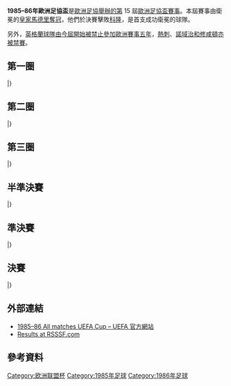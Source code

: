 **1985–86年歐洲足協盃**是[歐洲足協舉辦的第](https://zh.wikipedia.org/wiki/歐洲足協 "wikilink") 15 屆[歐洲足協盃賽事](https://zh.wikipedia.org/wiki/歐洲足協盃 "wikilink")。本屆賽事由衛冕的[皇家馬德里奪冠](https://zh.wikipedia.org/wiki/皇家馬德里足球俱樂部 "wikilink")，他們於決賽擊敗[科隆](https://zh.wikipedia.org/wiki/科隆足球俱樂部 "wikilink")，是首支成功衛冕的球隊。

另外，[英格蘭球隊由今屆開始被禁止參加歐洲賽事五年](https://zh.wikipedia.org/wiki/英格蘭 "wikilink")，[熱刺](https://zh.wikipedia.org/wiki/托特納姆熱刺足球俱樂部 "wikilink")、[諾域治和](https://zh.wikipedia.org/wiki/諾維奇城足球俱樂部 "wikilink")[修咸頓亦被禁賽](https://zh.wikipedia.org/wiki/南安普敦足球俱樂部 "wikilink")。

## 第一圈

|}

## 第二圈

|}

## 第三圈

|}

## 半準決賽

|}

## 準決賽

|}

## 決賽

|}

## 外部連結

  - [1985–86 All matches UEFA Cup – UEFA 官方網站](http://www.uefa.com/uefaeuropaleague/season=1985/matches/all/index.html)
  - [Results at RSSSF.com](http://www.rsssf.com/ec/ec198586.html#uefa)

## 參考資料

[Category:欧洲联盟杯](https://zh.wikipedia.org/wiki/Category:欧洲联盟杯 "wikilink") [Category:1985年足球](https://zh.wikipedia.org/wiki/Category:1985年足球 "wikilink") [Category:1986年足球](https://zh.wikipedia.org/wiki/Category:1986年足球 "wikilink")